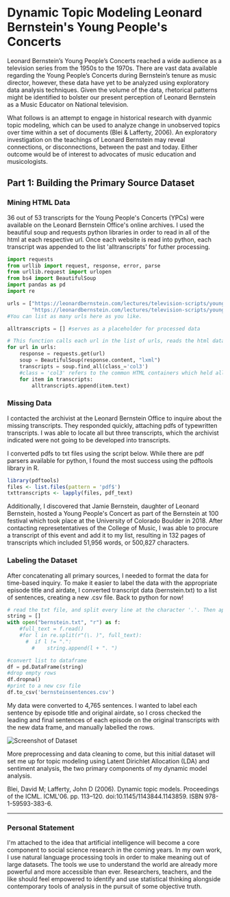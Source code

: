 # Dynamic Topic Modeling Leonard Bernstein's Young People's Concerts

Leonard Bernstein’s Young People’s Concerts reached a wide audience as a television series from the 1950s to the 1970s. There are vast data available regarding the Young People’s Concerts during Bernstein’s tenure as music director, however, these data have yet to be analyzed using exploratory data analysis techniques. Given the volume of the data, rhetorical patterns might be identified to bolster our present perception of Leonard Bernstein as a Music Educator on National television.

What follows is an attempt to engage in historical research with dyanmic topic modeling, which can be used to analyze change in unobserved topics over time within a set of documents (Blei & Lafferty, 2006). An exploratory investigation on the teachings of Leonard Bernstein may reveal connections, or disconnections, between the past and today. Either outcome would be of interest to advocates of music education and musicologists.

## Part 1: Building the Primary Source Dataset
### Mining HTML Data

36 out of 53 transcripts for the Young People's Concerts (YPCs) were available on the Leonard Bernstein Office's online archives. I used the beautiful soup and requests python libraries in order to read in all of the html at each respective url. Once each website is read into python, each transcript was appended to the list 'alltranscripts' for futher processing. 

```python
import requests 
from urllib import request, response, error, parse
from urllib.request import urlopen
from bs4 import BeautifulSoup
import pandas as pd
import re

urls = ["https://leonardbernstein.com/lectures/television-scripts/young-peoples-concerts/what-does-music-mean",
        "https://leonardbernstein.com/lectures/television-scripts/young-peoples-concerts/what-is-american-music"]
#You can list as many urls here as you like. 

alltranscripts = [] #serves as a placeholder for processed data

# This function calls each url in the list of urls, reads the html data using requests and the parser 'lxml'. 
for url in urls: 
    response = requests.get(url)
    soup = BeautifulSoup(response.content, "lxml")
    transcripts = soup.find_all(class_='col3') 
    #class = 'col3' refers to the common HTML containers which held all transcript data.  
    for item in transcripts:
        alltranscripts.append(item.text)

```

### Missing Data

I contacted the archivist at the Leonard Bernstein Office to inquire about the missing transcripts. They responded quickly, attaching pdfs of typewritten transcripts. I was able to locate all but three transcripts, which the archivist indicated were not going to be developed into transcripts. 

I converted pdfs to txt files using the script below. While there are pdf parsers available for python, I found the most success using the pdftools library in R.

```R
library(pdftools)
files <- list.files(pattern = 'pdf$')
txttranscripts <- lapply(files, pdf_text)
```

Additionally, I discovered that Jamie Bernstein, daughter of Leonard Bernstein, hosted a Young People's Concert as part of the Bernstein at 100 festival which took place at the University of Colorado Boulder in 2018. After contacting represetentatives of the College of Music, I was able to procure a transcript of this event and add it to my list, resulting in 132 pages of transcripts which included 51,956 words, or 500,827 characters. 

### Labeling the Dataset
After concatenating all primary sources, I needed to format the data for time-based inquiry. To make it easier to label the data with the appropriate episode title and airdate, I converted transcript data (bernstein.txt) to a list of sentences, creating a new .csv file. Back to python for now!

```python
# read the txt file, and split every line at the character '.'. Then append sentences to list 'string'. 
string = []    
with open("bernstein.txt", "r") as f: 
    #full_text = f.read()
    #for l in re.split(r"(\. )", full_text):
      #  if l != ".":
        #    string.append(l + ". ")

#convert list to dataframe 
df = pd.DataFrame(string)
#drop empty rows
df.dropna()
#print to a new csv file
df.to_csv('bernsteinsentences.csv')
```

My data were converted to 4,765 sentences. I wanted to label each sentence by episode title and original airdate, so I cross checked the leading and final sentences of each episode on the original transcripts with the new data frame, and manually labelled the rows. 

![Screenshot of Dataset](https://i.imgur.com/tHbJD9w.png)

More preprocessing and data cleaning to come, but this initial dataset will set me up for topic modeling using Latent Dirichlet Allocation (LDA) and sentiment analysis, the two primary components of my dynamic model analysis. 


Blei, David M; Lafferty, John D (2006). Dynamic topic models. Proceedings of the ICML. ICML'06. pp. 113–120. doi:10.1145/1143844.1143859. ISBN 978-1-59593-383-6.

---
### Personal Statement

I'm attached to the idea that artificial intelligence will become a core component to social science research in the coming years. In my own work, I use natural language processing tools in order to make meaning out of large datasets. The tools we use to understand the world are already more powerful and more accessible than ever. Researchers, teachers, and the like should feel empowered to identify and use statistical thinking alongside contemporary tools of analysis in the pursuit of some objective truth. 

